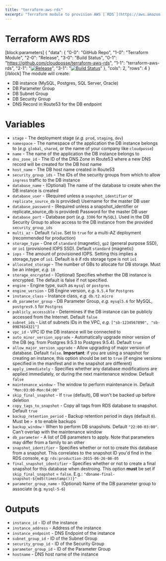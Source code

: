 ```yaml
---
title: "terraform-aws-rds"
excerpt: "Terraform module to provision AWS [`RDS`](https://aws.amazon.com/rds/) instances"
---
```

# Terraform AWS RDS
[block:parameters]
{
  "data": {
    "0-0": "GitHub Repo",
    "1-0": "Terraform Module",
    "2-0": "Release",
    "3-0": "Build Status",
    "0-1": "https://github.com/cloudposse/terraform-aws-rds",
    "1-1": "terraform-aws-rds",
    "2-1": "[![Release](https://img.shields.io/github/release/cloudposse/terraform-aws-rds.svg)](https://github.com/cloudposse/terraform-aws-rds/releases)",
    "3-1": "[![Build Status](https://travis-ci.org/cloudposse/terraform-aws-rds.svg?branch=master)](https://travis-ci.org/cloudposse/terraform-aws-rds)"
  },
  "cols": 2,
  "rows": 4
}
[/block]
The module will create:
* DB instance (MySQL, Postgres, SQL Server, Oracle)
* DB Parameter Group
* DB Subnet Group
* DB Security Group
* DNS Record in Route53 for the DB endpoint

# Variables

- `stage` - The deployment stage (_e.g._ `prod`, `staging`, `dev`)
- `namespace` - The namespace of the application the DB instance belongs to (_e.g._ `global`, `shared`, or the name of your company like `cloudposse`)
- `name` - The name of the application the DB instance belongs to
- `dns_zone_id` - The ID of the DNS Zone in Route53 where a new DNS record will be created for the DB host name
- `host_name` - The DB host name created in Route53
- `security_group_ids` - The IDs of the security groups from which to allow `ingress` traffic to the DB instance
- `database_name` -  (Optional) The name of the database to create when the DB instance is created
- `database_user` - (Required unless a `snapshot_identifier` or `replicate_source_db` is provided) Username for the master DB user
- `database_password` - (Required unless a snapshot_identifier or replicate_source_db is provided) Password for the master DB user
- `database_port` - Database port (_e.g._ `3306` for `MySQL`). Used in the DB Security Group to allow access to the DB instance from the provided `security_group_ids`
- `multi_az` - Default `false`. Set to `true` for a multi-AZ deployment (recommended for production)
- `storage_type` - One of `standard` (magnetic), `gp2` (general purpose SSD), or `io1` (provisioned IOPS SSD). Default `standard` (magnetic)
- `iops` - The amount of provisioned IOPS. Setting this implies a storage_type of `io1`. Default is `0` if rds storage type is not `io1`
- `allocated_storage` - The number of GBs to allocate for DB storage. Must be an integer, _e.g._ `10`
- `storage_encrypted` - (Optional) Specifies whether the DB instance is encrypted. The default is false if not specified.
- `engine` - Engine type, such as `mysql` or `postgres`
- `engine_version` - DB Engine version, _e.g._ `9.5.4` for `Postgres`
- `instance_class` - Instance class, _e.g._ `db.t2.micro`
- `db_parameter_group` - DB Parameter Group, _e.g._ `mysql5.6` for MySQL, `postgres9.5` for `Postgres`
- `publicly_accessible` - Determines if the DB instance can be publicly accessed from the Internet. Default `false`
- `subnet_ids` - List of subnets IDs in the VPC, _e.g._ `["sb-1234567890", "sb-0987654321"]`
- `vpc_id` - VPC ID the DB instance will be connected to
- `auto_minor_version_upgrade` - Automatically upgrade minor version of the DB (eg. from Postgres 9.5.3 to Postgres 9.5.4). Default `true`
- `allow_major_version_upgrade` - Allow upgrading of major version of database. Default `false`. **Important**: if you are using a snapshot for creating an instance, this option should be set to `true` (if engine versions specified in the manifest and in the snapshot are different)
- `apply_immediately` - Specifies whether any database modifications are applied immediately, or during the next maintenance window. Default `false`
- `maintenance_window` - The window to perform maintenance in. Default `"Mon:03:00-Mon:04:00"`
- `skip_final_snapshot` - If `true` (default), DB won't be backed up before deletion
- `copy_tags_to_snapshot` - Copy all tags from RDS database to snapshot. Default `true`
- `backup_retention_period` - Backup retention period in days (default `0`). Must be `> 0` to enable backups
- `backup_window` - When to perform DB snapshots. Default `"22:00-03:00"`. Can't overlap with the maintenance window
- `db_parameter` -  A list of DB parameters to apply. Note that parameters may differ from a family to an other
- `snapshot_identifier` - Specifies whether or not to create this database from a snapshot. This correlates to the snapshot ID you'd find in the RDS console, e.g: `rds:production-2015-06-26-06-05`
- `final_snapshot_identifier` - Specifies whether or not to create a final snapshot for this database when destroing. This option **must** be set if `skip_final_snapshot` = `false`. E.g.: `"dbname-final-snapshot-${md5(timestamp())}"`
- `parameter_group_name` - (Optional) Name of the DB parameter group to associate (e.g. `mysql-5-6`)

# Outputs

- `instance_id` - ID of the instance
- `instance_address` - Address of the instance
- `instance_endpoint` - DNS Endpoint of the instance
- `subnet_group_id` - ID of the Subnet Group
- `security_group_id` - ID of the Security Group
- `parameter_group_id` - ID of the Parameter Group
- `hostname` - DNS host name of the instance
